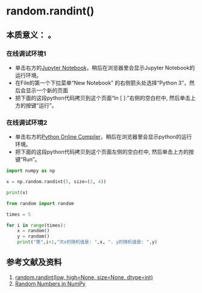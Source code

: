 # random.randint()

## 本质意义： 。

### 在线调试环境1

- 单击右方的[Jupyter Notebook](https://mybinder.org/v2/gh/ipython/ipython-in-depth/master?filepath=binder/Index.ipynb)，稍后在浏览器里会显示Jupyter Notebook的运行环境。
- 在File的第一个下拉菜单“New Notebook” 的右侧箭头处选择“Python 3”，然后会显示一个新的页面
- 把下面的这段python代码拷贝到这个页面“In [ ]:”右侧的空白栏中, 然后单击上方的按键“运行”。

### 在线调试环境2

- 单击右方的[Python Online Compiler](https://trinket.io/python3/a5bd54189b)，稍后在浏览器里会显示python的运行环境。
- 把下面的这段python代码拷贝到这个页面左侧的空白栏中, 然后单击上方的按键“Run”。

```python
import numpy as np

x = np.random.randint(5, size=(2, 4))

print(x)
```

```python
from random import random

times = 5

for i in range(times):
    x = random()
    y = random()
    print("第",i+1,"次x的随机值是: ",x, ". y的随机值是: ",y)
```

## 参考文献及资料

1. [random.randint(low, high=None, size=None, dtype=int)](https://numpy.org/doc/stable/reference/random/generated/numpy.random.randint.html#numpy.random.randint)
2. [Random Numbers in NumPy](https://www.w3schools.com/python/numpy_random.asp)